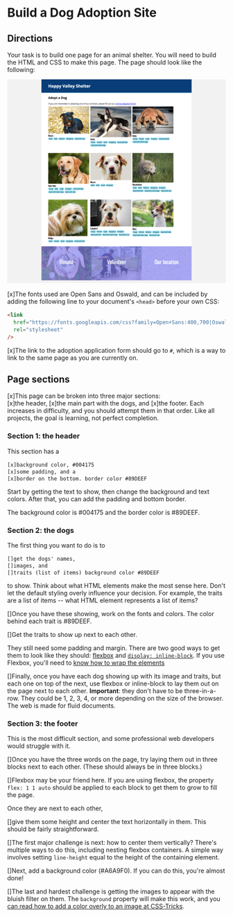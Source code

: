 # Build a Dog Adoption Site

## Directions

Your task is to build one page for an animal shelter. You will need to build the HTML and CSS to make this page. The page should look like the following:

![Image of the final page](page.png)

[x]The fonts used are Open Sans and Oswald, and can be included by adding the following line to your document's `<head>` before your own CSS:

```html
<link
  href="https://fonts.googleapis.com/css?family=Open+Sans:400,700|Oswald:400,700"
  rel="stylesheet"
/>
```

[x]The link to the adoption application form should go to `#`, which is a way to link to the same page as you are currently on.

## Page sections

[x]This page can be broken into three major sections:  
[x]the header,
[x]the main part with the dogs, and
[x]the footer.
Each increases in difficulty, and you should attempt them in that order. Like all projects, the goal is learning, not perfect completion.

### Section 1: the header

This section has a

    [x]background color, #004175
    [x]some padding, and a
    [x]border on the bottom. border color #89DEEF

Start by getting the text to show, then change the background and text colors. After that, you can add the padding and bottom border.

The background color is #004175 and the border color is #89DEEF.

### Section 2: the dogs

The first thing you want to do is to

    []get the dogs' names,
    []images, and
    []traits (list of items) background color #89DEEF

to show. Think about what HTML elements make the most sense here. Don't let the default styling overly influence your decision. For example, the traits are a list of items -- what HTML element represents a list of items?

[]Once you have these showing, work on the fonts and colors. The color behind each trait is #89DEEF.

[]Get the traits to show up next to each other.

They still need some padding and margin. There are two good ways to get them to look like they should: [flexbox](https://www.freecodecamp.org/news/an-animated-guide-to-flexbox-d280cf6afc35/) and [`display: inline-block`](https://medium.com/better-programming/understanding-css-display-none-block-inline-and-inline-block-63f6510df93). If you use Flexbox, you'll need to [know how to wrap the elements](https://developer.mozilla.org/en-US/docs/Web/CSS/CSS_Flexible_Box_Layout/Basic_Concepts_of_Flexbox#Multi-line_flex_containers_with_flex-wrap)

[]Finally, once you have each dog showing up with its image and traits, but each one on top of the next, use flexbox or inline-block to lay them out on the page next to each other. **Important**: they don't have to be three-in-a-row. They could be 1, 2, 3, 4, or more depending on the size of the browser. The web is made for fluid documents.

### Section 3: the footer

This is the most difficult section, and some professional web developers would struggle with it.

[]Once you have the three words on the page, try laying them out in three blocks next to each other. (These should always be in three blocks.)

[]Flexbox may be your friend here. If you are using flexbox, the property `flex: 1 1 auto` should be applied to each block to get them to grow to fill the page.

Once they are next to each other,

[]give them some height and center the text horizontally in them. This should be fairly straightforward.

[]The first major challenge is next: how to center them vertically? There's multiple ways to do this, including nesting flexbox containers. A simple way involves setting `line-height` equal to the height of the containing element.

[]Next, add a background color (#A6A9F0). If you can do this, you're almost done!

[]The last and hardest challenge is getting the images to appear with the bluish filter on them. The `background` property will make this work, and you [can read how to add a color overly to an image at CSS-Tricks](https://css-tricks.com/tinted-images-multiple-backgrounds/).
